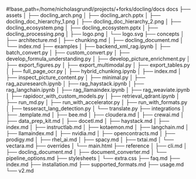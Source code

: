 #!base_path=/home/nicholasgrundl/projects/+forks/docling/docs
docs
├── assets
│   ├── docling_arch.png
│   ├── docling_arch.pptx
│   ├── docling_doc_hierarchy_1.png
│   ├── docling_doc_hierarchy_2.png
│   ├── docling_ecosystem.png
│   ├── docling_ecosystem.pptx
│   ├── docling_processing.png
│   ├── logo.png
│   └── logo.svg
├── concepts
│   ├── architecture.md
│   ├── chunking.md
│   ├── docling_document.md
│   └── index.md
├── examples
│   ├── backend_xml_rag.ipynb
│   ├── batch_convert.py
│   ├── custom_convert.py
│   ├── develop_formula_understanding.py
│   ├── develop_picture_enrichment.py
│   ├── export_figures.py
│   ├── export_multimodal.py
│   ├── export_tables.py
│   ├── full_page_ocr.py
│   ├── hybrid_chunking.ipynb
│   ├── index.md
│   ├── inspect_picture_content.py
│   ├── minimal.py
│   ├── rag_azuresearch.ipynb
│   ├── rag_haystack.ipynb
│   ├── rag_langchain.ipynb
│   ├── rag_llamaindex.ipynb
│   ├── rag_weaviate.ipynb
│   ├── rapidocr_with_custom_models.py
│   ├── retrieval_qdrant.ipynb
│   ├── run_md.py
│   ├── run_with_accelerator.py
│   ├── run_with_formats.py
│   ├── tesseract_lang_detection.py
│   └── translate.py
├── integrations
│   ├── .template.md
│   ├── bee.md
│   ├── cloudera.md
│   ├── crewai.md
│   ├── data_prep_kit.md
│   ├── docetl.md
│   ├── haystack.md
│   ├── index.md
│   ├── instructlab.md
│   ├── kotaemon.md
│   ├── langchain.md
│   ├── llamaindex.md
│   ├── nvidia.md
│   ├── opencontracts.md
│   ├── prodigy.md
│   ├── rhel_ai.md
│   ├── spacy.md
│   ├── txtai.md
│   └── vectara.md
├── overrides
│   └── main.html
├── reference
│   ├── cli.md
│   ├── docling_document.md
│   ├── document_converter.md
│   └── pipeline_options.md
├── stylesheets
│   └── extra.css
├── faq.md
├── index.md
├── installation.md
├── supported_formats.md
├── usage.md
└── v2.md